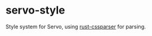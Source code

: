 servo-style
===========

Style system for Servo, using [rust-cssparser](https://github.com/mozilla-servo/rust-cssparser) for parsing.
